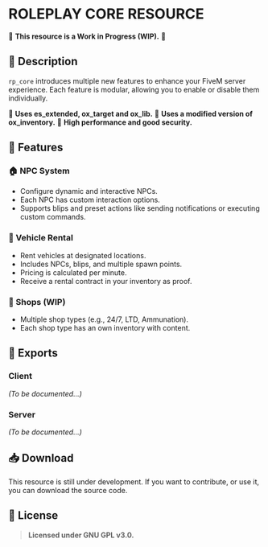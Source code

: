 # ROLEPLAY CORE RESOURCE

🚧 **This resource is a Work in Progress (WIP).** 🚧

## 📜 Description

`rp_core` introduces multiple new features to enhance your FiveM server experience. Each feature is modular, allowing you to enable or disable them individually.

🔹 **Uses es_extended, ox_target and ox_lib.**
🔹 **Uses a modified version of ox_inventory.**
🔹 **High performance and good security.**

## 🚀 Features

### 🏠 NPC System

- Configure dynamic and interactive NPCs.
- Each NPC has custom interaction options.
- Supports blips and preset actions like sending notifications or executing custom commands.

### 🚗 Vehicle Rental

- Rent vehicles at designated locations.
- Includes NPCs, blips, and multiple spawn points.
- Pricing is calculated per minute.
- Receive a rental contract in your inventory as proof.

### 🏪 Shops (WIP)

- Multiple shop types (e.g., 24/7, LTD, Ammunation).
- Each shop type has an own inventory with content.

## 📡 Exports

### Client

_(To be documented...)_

### Server

_(To be documented...)_

## 📥 Download

This resource is still under development. If you want to contribute, or use it, you can download the source code.

## 📜 License

> **Licensed under GNU GPL v3.0.**
